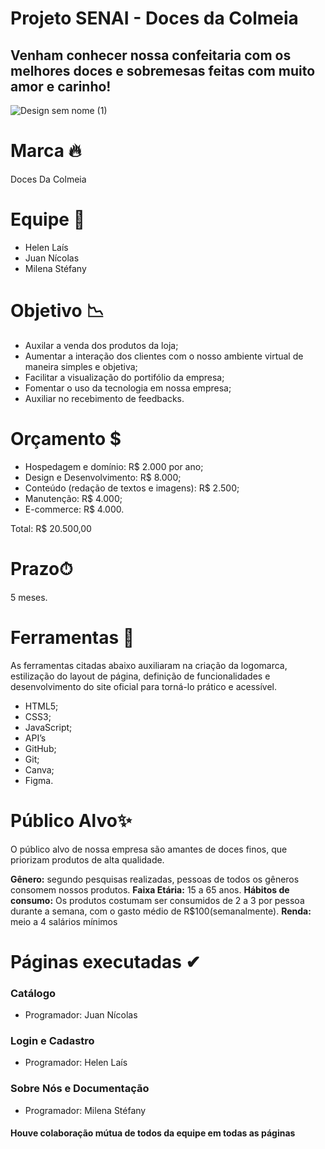 # Projeto SENAI - Doces da Colmeia

## Venham conhecer nossa confeitaria com os melhores doces e sobremesas feitas com muito amor e carinho!
![Design sem nome (1)](https://github.com/user-attachments/assets/280af56f-d969-49cb-accf-a6655b5d95f4)

# Marca 🔥
Doces Da Colmeia

# Equipe 👥
- Helen Laís 
- Juan Nícolas 
- Milena Stéfany 

# Objetivo 📉
- Auxilar a venda dos produtos da loja;
- Aumentar a interação dos clientes com o nosso ambiente virtual de maneira simples e objetiva;
- Facilitar a visualização do portifólio da empresa;
- Fomentar o uso da tecnologia em nossa empresa;
- Auxiliar no recebimento de feedbacks.
  
# Orçamento $
- Hospedagem e domínio: R$ 2.000 por ano;
- Design e Desenvolvimento: R$ 8.000;
- Conteúdo (redação de textos e imagens): R$ 2.500;
- Manutenção: R$ 4.000;
- E-commerce: R$ 4.000.

Total: R$ 20.500,00

# Prazo⏱
5 meses.

# Ferramentas 📌
As ferramentas citadas abaixo auxiliaram na criação da logomarca, estilização do layout de página, definição de funcionalidades e desenvolvimento do site oficial para torná-lo prático e acessível.

- HTML5;
- CSS3;
- JavaScript;
- API’s
- GitHub;
- Git;
- Canva;
- Figma.

# Público Alvo✨
O público alvo de nossa empresa são amantes de doces finos, que priorizam produtos de alta qualidade. 

**Gênero:** segundo pesquisas realizadas, pessoas de todos os gêneros consomem nossos produtos.
**Faixa Etária:** 15 a 65 anos. 
**Hábitos de consumo:** Os produtos costumam ser consumidos de 2 a 3 por pessoa durante a semana, com o gasto médio de R$100(semanalmente).
**Renda:** meio a 4 salários mínimos

# Páginas executadas ✔

### Catálogo 
- Programador: Juan Nícolas

### Login e Cadastro
- Programador: Helen Laís

### Sobre Nós e Documentação
- Programador: Milena Stéfany

#### Houve colaboração mútua de todos da equipe em todas as páginas 


